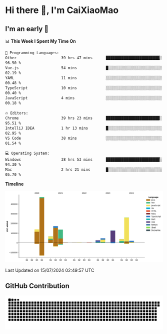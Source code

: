 # Hi there 👋, I'm CaiXiaoMao

## I'm an early 🐤
<!--START_SECTION:waka-->
📊 **This Week I Spent My Time On** 

```text
💬 Programming Languages: 
Other                    39 hrs 47 mins      ████████████████████████░   96.50 % 
Vue.js                   54 mins             █░░░░░░░░░░░░░░░░░░░░░░░░   02.19 % 
YAML                     11 mins             ░░░░░░░░░░░░░░░░░░░░░░░░░   00.48 % 
TypeScript               10 mins             ░░░░░░░░░░░░░░░░░░░░░░░░░   00.40 % 
JavaScript               4 mins              ░░░░░░░░░░░░░░░░░░░░░░░░░   00.18 % 

🔥 Editors: 
Chrome                   39 hrs 23 mins      ████████████████████████░   95.51 % 
IntelliJ IDEA            1 hr 13 mins        █░░░░░░░░░░░░░░░░░░░░░░░░   02.95 % 
VS Code                  38 mins             ░░░░░░░░░░░░░░░░░░░░░░░░░   01.54 % 

💻 Operating System: 
Windows                  38 hrs 53 mins      ████████████████████████░   94.30 % 
Mac                      2 hrs 21 mins       █░░░░░░░░░░░░░░░░░░░░░░░░   05.70 % 
```

**Timeline**

![Lines of Code chart](https://raw.githubusercontent.com/caixiaomao/caixiaomao/main/assets/bar_graph.png)


 Last Updated on 15/07/2024 02:49:57 UTC
<!--END_SECTION:waka-->

## GitHub Contribution
<picture>
  <source media="(prefers-color-scheme: dark)" srcset="/dist/snake/github-contribution-grid-snake-dark.svg" />
  <source media="(prefers-color-scheme: light)" srcset="/dist/snake/github-contribution-grid-snake.svg" />
  <img alt="github contribution grid snake animation" src="/dist/snake/github-contribution-grid-snake.svg" />
</picture>
